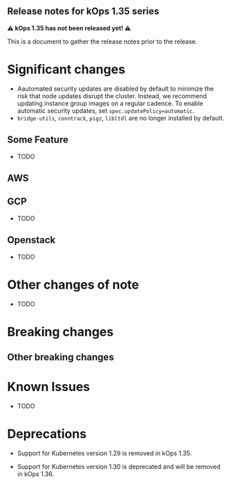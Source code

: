 ## Release notes for kOps 1.35 series

**&#9888; kOps 1.35 has not been released yet! &#9888;**

This is a document to gather the release notes prior to the release.

# Significant changes

* Aautomated security updates are disabled by default to minimize the risk that node updates disrupt the cluster. Instead, we recommend updating instance group images on a regular cadence. To enable automatic security updates, set `spec.updatePolicy=automatic`.
* `bridge-utils`, `conntrack`, `pigz`, `libltdl` are no longer installed by default.

## Some Feature

* TODO

## AWS

## GCP

* TODO

## Openstack

* TODO

# Other changes of note

* TODO

# Breaking changes

## Other breaking changes

# Known Issues

* TODO

# Deprecations

* Support for Kubernetes version 1.29 is removed in kOps 1.35.

* Support for Kubernetes version 1.30 is deprecated and will be removed in kOps 1.36.

